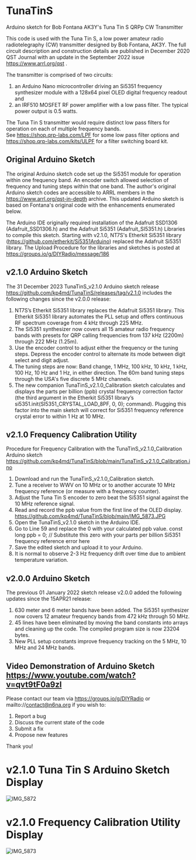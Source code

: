 # TunaTinS
Arduino sketch for Bob Fontana AK3Y's Tuna Tin S QRPp CW Transmitter 

This code is used with the Tuna Tin S, a low power amateur radio radiotelegraphy (CW) transmitter designed by Bob Fontana, AK3Y. 
The full circuit description and construction details are published in December 2020 QST Journal with an update in the September 2022 issue https://www.arrl.org/qst . 

The transmitter is comprised of two circuits: 
1. an Arduino Nano microcontroller driving an Si5351 frequency synthesizer module with a 128x64 pixel OLED digital frequency readout and
2. an IRF510 MOSFET RF power amplifier with a low pass filter.  The typical power output is 0.5 watts.

The Tuna Tin S transmitter would require distinct low pass filters for operation on each of multiple frequency bands.  
See https://shop.qrp-labs.com/LPF for some low pass filter options and https://shop.qrp-labs.com/kits/ULPF for a filter switching board kit.

## Original Arduino Sketch
The original Arduino sketch code set up the Si5351 module for operation within one frequency band. 
An encoder switch allowed selection of frequency and tuning steps within that one band. 
The author's original Arduino sketch codes are accessible to ARRL members in the https://www.arrl.org/qst-in-depth archive. 
This updated Arduino sketch is based on Fontana's original code with the enhancements enumerated below.

The Arduino IDE originally required installation of the Adafruit SSD1306 (Adafruit_SSD1306.h) and the Adafruit Si5351 (Adafruit_SI5351.h) Libraries to compile this sketch. 
Starting with v2.1.0, NT7S's Etherkit Si5351 library (https://github.com/etherkit/Si5351Arduino) replaced the Adafruit Si5351 library.
The Upload Procedure for the libraries and sketches is posted at https://groups.io/g/DIYRadio/message/186

## v2.1.0 Arduino Sketch
The 31 December 2023 TunaTinS_v2.1.0 Arduino sketch release https://github.com/kp4md/TunaTinS/releases/tag/v2.1.0 includes the following changes since the v2.0.0 release:

1. NT7S’s Etherkit Si5351 library replaces the Adafruit Si5351 library.  This Etherkit Si5351 library automates the PLL setup and offers continuous RF spectrum coverage from 4 kHz through 225 MHz.
2. The Si5351 synthesizer now covers all 15 amateur radio frequency bands with presets for QRP calling frequencies from 137 kHz (2200m) through 222 MHz (1.25m).  
3. Use the encoder control to adjust either the frequency or the tuning steps.  Depress the encoder control to alternate its mode between digit select and digit adjust.  
4. The tuning steps are now: Band change, 1 MHz, 100 kHz, 10 kHz, 1 kHz, 100 Hz, 10 Hz and 1 Hz, in either direction.  The 60m band tuning steps through the USA's five discrete 5 MHz channels.
5. The new companion TunaTinS_v2.1.0_Calibration sketch calculates and displays the parts per billion (ppb) crystal frequency correction factor (the third argument in the Etherkit Si5351 library’s si5351.init(SI5351_CRYSTAL_LOAD_8PF, 0, 0); command). 
Plugging this factor into the main sketch will correct for Si5351 frequency reference crystal error to within 1 Hz at 10 MHz.

## v2.1.0 Frequency Calibration Utility
Procedure for Frequency Calibration with the TunaTinS_v2.1.0_Calibration Arduino sketch https://github.com/kp4md/TunaTinS/blob/main/TunaTinS_v2.1.0_Calibration.ino
1. Download and run the TunaTinS_v2.1.0_Calibration sketch.  
2. Tune a receiver to WWV on 10 MHz or to another accurate 10 MHz frequency reference (or measure with a frequency counter).
3. Adjust the Tuna Tin S encoder to zero beat the Si5351 signal against the 10 MHz reference signal.
4. Read and record the ppb value from the first line of the OLED display. https://github.com/kp4md/TunaTinS/blob/main/IMG_5873.JPG
5. Open the TunaTinS_v2.1.0 sketch in the Arduino IDE.
6. Go to Line 59 and replace the 0 with your calculated ppb value.
const long ppb = 0;  // Substitute this zero with your parts per billion Si5351 frequency reference error here
7. Save the edited sketch and upload it to your Arduino.
8. It is normal to observe 2-3 Hz frequency drift over time due to ambient temperature variation.

## v2.0.0 Arduino Sketch
The previous 01 January 2022 sketch release v2.0.0 added the following updates since the 15APR21 release:

1. 630 meter and 6 meter bands have been added. The Si5351 synthesizer now covers 12 amateur frequency bands from 472 kHz through 50 MHz.
2. 45 lines have been eliminated by moving the band constants into arrays and cleaning up the code. The compiled program size is now 23204 bytes.
3. New PLL setup constants improve frequency tracking on the 5 MHz, 10 MHz and 24 MHz bands.

## Video Demonstration of Arduino Sketch https://www.youtube.com/watch?v=qvt9tF0a9zI 

Please contact our team via https://groups.io/g/DIYRadio or mailto://contact@n6na.org if you wish to:
1. Report a bug
2. Discuss the current state of the code
3. Submit a fix
4. Propose new features

Thank you!

# v2.1.0 Tuna Tin S Arduino Sketch Display
![IMG_5872](https://github.com/user-attachments/assets/26829318-b29b-4858-a3a8-28265da0c341) 
# v2.1.0 Frequency Calibration Utility Display
![IMG_5873](https://github.com/user-attachments/assets/c5b0c5f5-fc86-4ed3-92d8-aa68367a0e22)


